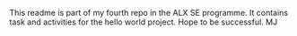 This readme is part of my fourth repo in the ALX SE programme.
It contains task and activities for the hello world project.
Hope to be successful. MJ